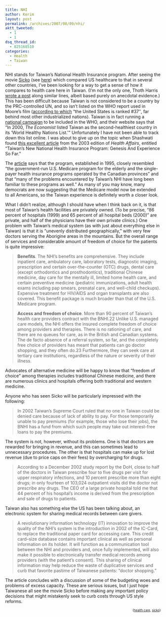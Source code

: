 ```yaml
---
title: NHI
author: Kerim
layout: post
permalink: /archives/2007/08/09/nhi/
aktt_tweeted:
  - 1
  - 1
dsq_thread_id:
  - 825168510
categories:
  - Health
  - Taiwan
---
```

NHI stands for Taiwan&#8217;s National Health Insurance program. After seeing the movie <a href="http://www.michaelmoore.com/sicko/" onclick="_gaq.push(['_trackEvent', 'outbound-article', 'http://www.michaelmoore.com/sicko/', 'Sicko']);" >Sicko</a> (see <a href="http://test.oxus.net/archives/2007/07/05/responsible-criticism/" onclick="_gaq.push(['_trackEvent', 'outbound-article', 'http://test.oxus.net/archives/2007/07/05/responsible-criticism/', 'here']);" >here</a>) which compared US healthcare to that in several other countries, I&#8217;ve been looking for a way to get a sense of how it compares to health care here in Taiwan. (I&#8217;m not the only one, Thoth Harris <a href="http://thothharris.blogspot.com/2007/07/one-of-biggest-questions-why-doesnt.html" onclick="_gaq.push(['_trackEvent', 'outbound-article', 'http://thothharris.blogspot.com/2007/07/one-of-biggest-questions-why-doesnt.html', 'wrote a post']);" >wrote a post</a> along similar lines, albeit based purely on anecdotal evidence.) This has been difficult because Taiwan is not considered to be a country by the PRC-controlled UN, and so isn&#8217;t listed on the WHO report used in Moore&#8217;s film (<a href="http://www.who.int/inf-pr-2000/en/pr2000-44.html" onclick="_gaq.push(['_trackEvent', 'outbound-article', 'http://www.who.int/inf-pr-2000/en/pr2000-44.html', 'according to which']);" >according to which</a> &#8220;the United States is ranked #37&#8243;, far behind most other industrialized nations). Taiwan is in fact running a <a href="http://english.www.gov.tw/WHO/" onclick="_gaq.push(['_trackEvent', 'outbound-article', 'http://english.www.gov.tw/WHO/', 'national campaign']);" >national campaign</a> to be included in the WHO, and their website says that &#8220;In 2000, *The Economist* listed Taiwan as the second-healthiest country in its &#8216;World Healthy Nations List.'&#8221; Unfortunately I have not been able to track down this list online. I was about to give up on the topic when Shashwati found <a href="http://content.healthaffairs.org/cgi/content/full/22/3/61" onclick="_gaq.push(['_trackEvent', 'outbound-article', 'http://content.healthaffairs.org/cgi/content/full/22/3/61', 'this excellent article']);" >this excellent article</a> from the 2003 edition of *Health Affairs*, entitled &#8220;Taiwan’s New National Health Insurance Program: Genesis And Experience So Far.&#8221;

The <a href="http://content.healthaffairs.org/cgi/content/full/22/3/61" onclick="_gaq.push(['_trackEvent', 'outbound-article', 'http://content.healthaffairs.org/cgi/content/full/22/3/61', 'article']);" >article</a> says that the program, established in 1995, closely resembled &#8220;the government-run U.S. Medicare program for the elderly and the single-payer health insurance programs operated by the Canadian provinces&#8221; and that &#8220;many of the problems encountered by Taiwan’s NHI have long been familiar to these programs as well.&#8221; As many of you may know, many democrats are now suggesting that the Medicare model now be extended to all Americans, so the Taiwan experience is definitely worth a closer look.

<!--more-->What I didn&#8217;t realize, although I should have when I think back on it, is that most of Taiwan&#8217;s health facilities are privately owned. (To be precise, &#8220;86 percent of hospitals (1999) and 65 percent of all hospital beds (2000)&#8221; are private, and half of the physicians have their own private clinics.) One problem with Taiwan&#8217;s medical system (as with just about everything else in Taiwan) is that it is &#8220;unevenly distributed geographically,&#8221; with very few doctors serving the Aborigine areas in the mountains. But the overall range of services and considerable amount of freedom of choice for the patients is quite impressive:

> **Benefits**. The NHI’s benefits are comprehensive. They include inpatient care, ambulatory care, laboratory tests, diagnostic imaging, prescription and certain over-the-counter (OTC) drugs, dental care (except orthodontics and prosthodontics), traditional Chinese medicine, day care for the mentally ill, limited home health care, and certain preventive medicine (pediatric immunizations, adult health exams including pap smears, prenatal care, and well-child checkups). Expensive treatment for HIV/AIDS and organ transplants are also covered. This benefit package is much broader than that of the U.S. Medicare program.
> 
> **Access and freedom of choice**. More than 90 percent of Taiwan’s health care providers contract with the BNHI.22 Unlike U.S. managed care models, the NHI offers the insured complete freedom of choice among providers and therapies. There is no rationing of care, and there are no queues for care, as in the British and Canadian systems. The de facto absence of a referral system, so far, and the completely free choice of providers has meant that patients can go doctor shopping, and they often do.23 Furthermore, they can seek care at tertiary care institutions, regardless of the nature or severity of their illness.

Advocates of alternative medicine will be happy to know that &#8220;freedom of choice&#8221; among therapies includes traditional Chinese medicine, and there are numerous clinics and hospitals offering both traditional and western medicine.

Anyone who has seen Sicko will be particularly impressed with the following:

> In 2002 Taiwan’s Supreme Court ruled that no one in Taiwan could be denied care because of lack of ability to pay. For those temporarily unable to pay premiums (for example, those who lose their jobs), the BNHI has a fund from which such people may take out interest-free loans to pay the premiums.

The system is not, however, without its problems. One is that doctors are rewarded for bringing in revenue, and this can sometimes lead to unnecessary procedures. The other is that hospitals can make up for lost revenue (due to price caps on their fees) by overcharging for drugs.

> According to a December 2002 study report by the DoH, close to half of the doctors in Taiwan prescribe four to five drugs per visit for upper respiratory infections, and 10 percent prescribe more than eight drugs; in only fourteen of 103,024 outpatient visits did the doctor not prescribe any drugs. The CEO of a large private hospital told me that 44 percent of his hospital’s income is derived from the prescription and sale of drugs to patients.

Taiwan also has something else the US has been talking about, an electronic system for sharing medical records between care givers.

> A revolutionary information technology (IT) innovation to improve the quality of the NHI’s system is the introduction in 2002 of the IC-Card, to replace the traditional paper card for accessing care. This credit card–size database contains important clinical as well as personal information on its holder. It will function as a communication tool between the NHI and providers and, once fully implemented, will also make it possible to electronically transfer medical records among providers (with the patient’s consent). This sharing of clinical information may help reduce the waste of duplicative services and curb that favorite pastime of Taiwanese patients: &#8220;doctor shopping.&#8221;

The article concludes with a discussion of some of the budgeting woes and problems of excess capacity. These are serious issues, but I just hope Taiwanese all see the movie Sicko before making any important policy decisions that might mistakenly seek to curb costs through US style reforms.

<p style="text-align: right">
  <span style="font-size: x-small">{<a href="http://www.technorati.com/tag/health%20care" onclick="_gaq.push(['_trackEvent', 'outbound-article', 'http://www.technorati.com/tag/health%20care', 'health care']);"  rel="tag">health care</a>, <a href="http://www.technorati.com/tag/sicko" onclick="_gaq.push(['_trackEvent', 'outbound-article', 'http://www.technorati.com/tag/sicko', 'sicko']);"  rel="tag">sicko</a>}</span>


<!-- technorati tags end -->

